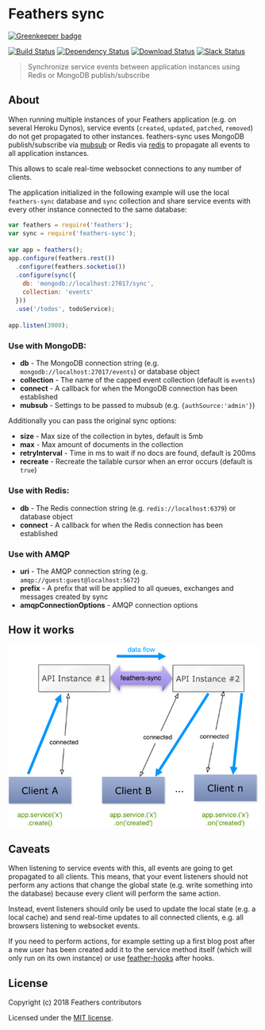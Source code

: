 # Feathers sync

[![Greenkeeper badge](https://badges.greenkeeper.io/feathersjs-ecosystem/feathers-sync.svg)](https://greenkeeper.io/)

[![Build Status](https://travis-ci.org/feathersjs-ecosystem/feathers-sync.png?branch=master)](https://travis-ci.org/feathersjs-ecosystem/feathers-sync)
[![Dependency Status](https://img.shields.io/david/feathersjs-ecosystem/feathers-sync.svg?style=flat-square)](https://david-dm.org/feathersjs-ecosystem/feathers-sync)
[![Download Status](https://img.shields.io/npm/dm/feathers-sync.svg?style=flat-square)](https://www.npmjs.com/package/feathers-sync)
[![Slack Status](http://slack.feathersjs.com/badge.svg)](http://slack.feathersjs.com)

> Synchronize service events between application instances using Redis or MongoDB publish/subscribe

## About

When running multiple instances of your Feathers application (e.g. on several Heroku Dynos), service events (`created`, `updated`, `patched`, `removed`) do not get propagated to other instances. feathers-sync uses MongoDB publish/subscribe via [mubsub](https://github.com/scttnlsn/mubsub) or Redis via [redis](https://github.com/NodeRedis/node_redis) to propagate all events to all application instances.

This allows to scale real-time websocket connections to any number of clients.

The application initialized in the following example will use the local `feathers-sync` database and `sync` collection and share service events with every other instance connected to the same database:

```js
var feathers = require('feathers');
var sync = require('feathers-sync');

var app = feathers();
app.configure(feathers.rest())
  .configure(feathers.socketio())
  .configure(sync({
    db: 'mongodb://localhost:27017/sync',
    collection: 'events'
  }))
  .use('/todos', todoService);

app.listen(3000);
```

### Use with MongoDB:

- __db__ - The MongoDB connection string (e.g. `mongodb://localhost:27017/events`) or database object
- __collection__ - The name of the capped event collection (default is `events`)
- __connect__ - A callback for when the MongoDB connection has been established
- __mubsub__ - Settings to be passed to mubsub (e.g. `{authSource:'admin'}`)

Additionally you can pass the original sync options:

- __size__ - Max size of the collection in bytes, default is 5mb
- __max__ - Max amount of documents in the collection
- __retryInterval__ - Time in ms to wait if no docs are found, default is 200ms
- __recreate__ - Recreate the tailable cursor when an error occurs (default is `true`)

### Use with Redis:

- __db__ - The Redis connection string (e.g. `redis://localhost:6379`) or database object
- __connect__ - A callback for when the Redis connection has been established

### Use with AMQP

- __uri__ - The AMQP connection string (e.g. `amqp://guest:guest@localhost:5672`)
- __prefix__ - A prefix that will be applied to all queues, exchanges and messages created by sync
- __amqpConnectionOptions__ - AMQP connection options

## How it works

![alt tag](https://raw.githubusercontent.com/PedroMD/feathers-sync/master/feathers-sync%20and%20real-time%20events-60.png)

## Caveats

When listening to service events with this, all events are going to get propagated to all clients. This means, that your event listeners should not perform any actions that change the global state (e.g. write something into the database) because every client will perform the same action.

Instead, event listeners should only be used to update the local state (e.g. a local cache) and send real-time updates to all connected clients, e.g. all browsers listening to websocket events.

If you need to perform actions, for example setting up a first blog post after a new user has been created add it to the service method itself (which will only run on its own instance) or use [feather-hooks](https://github.com/feathersjs/feathers-hooks) after hooks.

## License

Copyright (c) 2018 Feathers contributors

Licensed under the [MIT license](LICENSE).
